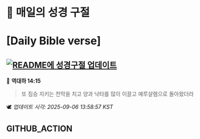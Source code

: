 # 🙏 매일의 성경 구절
# [Daily Bible verse]
## [![README에 성경구절 업데이트](https://github.com/DONGSUKA/first_test/actions/workflows/update-readme-bible.yml/badge.svg)](https://github.com/DONGSUKA/first_test/actions/workflows/update-readme-bible.yml)
<!-- START_BIBLE_VERSE -->
📖 **역대하 14:15**
> 또 짐승 지키는 천막을 치고 양과 낙타를 많이 이끌고 예루살렘으로 돌아왔더라

🕊️ _업데이트 시각: 2025-09-06 13:58:57 KST_
  <!-- END_BIBLE_VERSE -->
## GITHUB_ACTION
